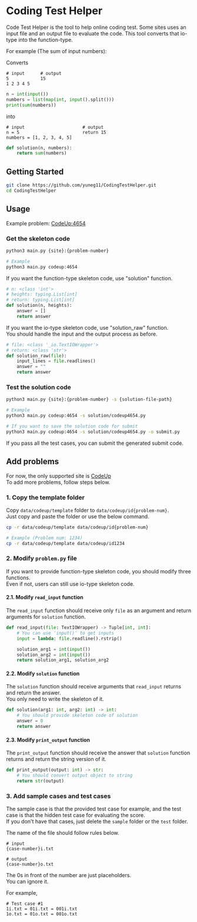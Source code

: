 # Coding Test Helper

Code Test Helper is the tool to help online coding test.
Some sites uses an input file and an output file to evaluate the code.
This tool converts that io-type into the function-type.

For example (The sum of input numbers):

Converts

```text
# input      # output
5            15
1 2 3 4 5
```

```python
n = int(input())
numbers = list(map(int, input().split()))
print(sum(numbers))
```

into

```text
# input                      # output
n = 5                        return 15
numbers = [1, 2, 3, 4, 5]
```

```python
def solution(n, numbers):
    return sum(numbers)
```

## Getting Started

```bash
git clone https://github.com/yuneg11/CodingTestHelper.git
cd CodingTestHelper
```

## Usage

Example problem: [CodeUp:4654](https://codeup.kr/problem.php?id=4654)

### Get the skeleton code

```bash
python3 main.py {site}:{problem-number}

# Example
python3 main.py codeup:4654
```

If you want the function-type skeleton code, use "solution" function.

```python
# n: <class 'int'>
# heights: typing.List[int]
# return: typing.List[int]
def solution(n, heights):
    answer = []
    return answer
```

If you want the io-type skeleton code, use "solution_raw" function. \
You should handle the input and the output process as before.

```python
# file: <class '_io.TextIOWrapper'>
# return: <class 'str'>
def solution_raw(file):
    input_lines = file.readlines()
    answer = ""
    return answer
```

### Test the solution code

```bash
python3 main.py {site}:{problem-number} -s {solution-file-path}

# Example
python3 main.py codeup:4654 -s solution/codeup4654.py

# If you want to save the solution code for submit
python3 main.py codeup:4654 -s solution/codeup4654.py -o submit.py
```

If you pass all the test cases, you can submit the generated submit code.

## Add problems

For now, the only supported site is [CodeUp](https://codeup.kr) \
To add more problems, follow steps below.

### 1. Copy the template folder

Copy `data/codeup/template` folder to `data/codeup/id{problem-num}`. \
Just copy and paste the folder or use the below command.

```bash
cp -r data/codeup/template data/codeup/id{problem-num}

# Example (Problem num: 1234)
cp -r data/codeup/template data/codeup/id1234
```

### 2. Modify `problem.py` file

If you want to provide function-type skeleton code, you should modify three functions. \
Even if not, users can still use io-type skeleton code.

#### 2.1. Modify `read_input` function

The `read_input` function should receive only `file` as an argument and return arguments for `solution` function.

```python
def read_input(file: TextIOWrapper) -> Tuple[int, int]:
    # You can use 'input()' to get inputs
    input = lambda: file.readline().rstrip()

    solution_arg1 = int(input())
    solution_arg2 = int(input())
    return solution_arg1, solution_arg2
```

#### 2.2. Modify `solution` function

The `solution` function should receive arguments that `read_input` returns and return the answer. \
You only need to write the skeleton of it.

```python
def solution(arg1: int, arg2: int) -> int:
    # You should provide skeleton code of solution
    answer = 0
    return answer
```

#### 2.3. Modify `print_output` function

The `print_output` function should receive the answer that `solution` function returns and return the string version of it.

```python
def print_output(output: int) -> str:
    # You should convert output object to string
    return str(output)
```

### 3. Add sample cases and test cases

The sample case is that the provided test case for example, and the test case is that the hidden test case for evaluating the score. \
If you don't have that cases, just delete the `sample` folder or the `test` folder.

The name of the file should follow rules below.

```text
# input
{case-number}i.txt

# output
{case-number}o.txt
```

The 0s in front of the number are just placeholders. \
You can ignore it.

For example,

```text
# Test case #1
1i.txt = 01i.txt = 001i.txt
1o.txt = 01o.txt = 001o.txt
```
